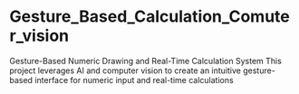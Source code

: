 # Gesture_Based_Calculation_Comuter_vision
Gesture-Based Numeric Drawing and Real-Time Calculation System This project leverages AI and computer vision to create an intuitive gesture-based interface for numeric input and real-time calculations
